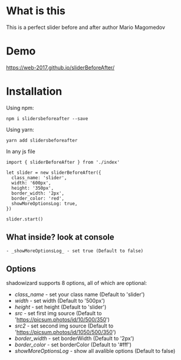 # What is this

This is a perfect slider before and after author Mario Magomedov

# Demo

https://web-2017.github.io/sliderBeforeAfter/

# Installation

Using npm:

`npm i slidersbeforeafter --save`

Using yarn:

`yarn add slidersbeforeafter`

In any js file

```
import { sliderBeforeAfter } from './index'

let slider = new sliderBeforeAfter({
  class_name: 'slider',
  width: '600px',
  height: '350px',
  border_width: '2px',
  border_color: 'red',
  showMoreOptionsLog: true,
})

slider.start()
```

## What inside? look at console

```
- _showMoreOptionsLog_ - set true (Default to false)
```

## Options

shadowizard supports 8 options, all of which are optional:

- _class_name_ - set your class name (Default to 'slider')
- _width_ - set width (Default to '500px')
- _height_ - set height (Default to 'slider')
- _src_ - set first img source (Default to 'https://picsum.photos/id/10/500/350')
- _src2_ - set second img source (Default to 'https://picsum.photos/id/1050/500/350')
- _border_width_ - set borderWidth (Default to '2px')
- _border_color_ - set borderColor (Default to '#fff')
- _showMoreOptionsLog_ - show all avalible options (Default to false)
